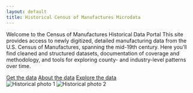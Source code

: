 ```yaml
---
layout: default
title: Historical Census of Manufactures Microdata
---
```


Welcome to the Census of Manufactures Historical Data Portal
This site provides access to newly digitized, detailed manufacturing data from the U.S. Census of Manufactures, spanning the mid-19th century. Here you’ll find cleaned and structured datasets, documentation of coverage and methodology, and tools for exploring county- and industry-level patterns over time.

<div class="button-container">
  <a href="get-data.html">Get the data</a>
  <a href="about.html">About the data</a>
  <a href="explore.html">Explore the data</a>
</div>

<div class="image-container">
  <img src="/CMF_data/assets/images/Belchers.jpg" alt="Historical photo 1">
  <img src="/CMF_data/assets/images/belchers_sheet.png" alt="Historical photo 2">
</div>


